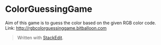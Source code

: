
# ColorGuessingGame

Aim of this game is to guess the color based on the given RGB color code.
<br>
Link: http://rgbcolorguessinggame.bitballoon.com

> Written with [StackEdit](https://stackedit.io/).